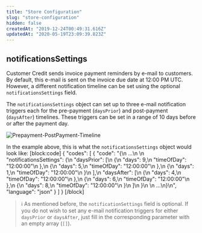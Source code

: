 ```yaml
---
title: "Store Configuration"
slug: "store-configuration"
hidden: false
createdAt: "2019-12-24T00:49:31.616Z"
updatedAt: "2020-05-19T23:09:39.823Z"
---
```

## notificationsSettings

Customer Credit sends invoice payment reminders by e-mail to customers. By default, this e-mail is sent on the invoice due date at 12:00 PM UTC. However, a different notification timeline can be set using the optional `notificationsSettings` field.

The `notificationsSettings` object can set up to three e-mail notification triggers each for the pre-payment (`daysPrior`) and post-payment (`daysAfter`) timelines. These triggers can be set in a range of 10 days before or after the payment day.

![Prepayment-PostPayment-Timeline](https://cdn.jsdelivr.net/gh/vtexdocs/dev-portal-content@main/images/store-configuration-0.png)

In the example above, this is what the `notificationsSettings` object would look like:
[block:code]
{
  "codes": [
    {
      "code": "{\n  ...\n  \n  \"notificationsSettings\": {\n        \"daysPrior\": [\n            {\n                \"days\": 9,\n                \"timeOfDay\": \"12:00:00\"\n            },\n            {\n                \"days\": 5,\n                \"timeOfDay\": \"12:00:00\"\n            },\n            {\n                \"days\": 1,\n                \"timeOfDay\": \"12:00:00\"\n            }\n        ],\n        \"daysAfter\": [\n            {\n                \"days\": 4,\n                \"timeOfDay\": \"12:00:00\"\n            },\n            {\n                \"days\": 6,\n                \"timeOfDay\": \"12:00:00\"\n            },\n            {\n                \"days\": 8,\n                \"timeOfDay\": \"12:00:00\"\n            }\n        ]\n    }\n  \n  ...\n}\n",
      "language": "json"
    }
  ]
}
[/block]

> ℹ️️ As mentioned before, the `notificationSettings` field is optional. If you do not wish to set any e-mail notification triggers for either `daysPrior` or `daysAfter`, just fill in the corresponding parameter with an empty array (`[]`).
